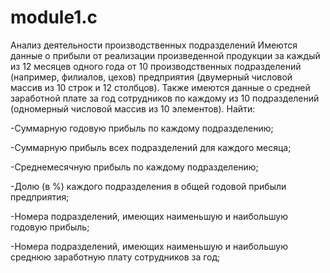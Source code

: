 # module1.c 

Анализ деятельности производственных подразделений
Имеются данные о прибыли от реализации произведенной продукции за каждый из 12 месяцев одного года от 10 производственных подразделений (например, филиалов, цехов) предприятия (двумерный числовой массив из 10 строк и 12 столбцов). 
Также имеются данные о средней заработной плате за год сотрудников по каждому из 10 подразделений (одномерный числовой массив из 10 элементов). 
Найти: 

-Суммарную годовую прибыль по каждому подразделению; 

-Суммарную прибыль всех подразделений для каждого месяца; 

-Среднемесячную прибыль по каждому подразделению; 

-Долю (в %) каждого подразделения в общей годовой прибыли предприятия; 

-Номера подразделений, имеющих наименьшую и наибольшую годовую прибыль; 

-Номера подразделений, имеющих наименьшую и наибольшую среднюю заработную плату сотрудников за год;


